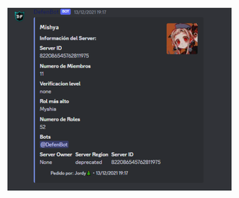 ![IMAGEN DEL SERVIDOR DE DISCORD](https://github.com/Kijibatoj/AsimpleBot-Discord/blob/master/IMAGES/DiscordBot.png)
